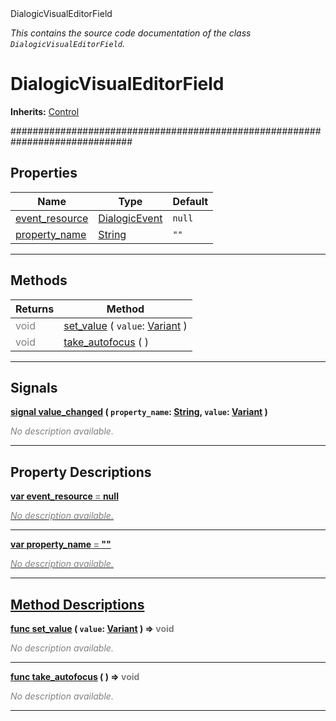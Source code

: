 
<div class="header-banner purple">
<div class="header-label purple">DialogicVisualEditorField</div>
</div>

*This contains the source code documentation of the class `DialogicVisualEditorField`.*
        
# DialogicVisualEditorField
**Inherits:** [Control](https://docs.godotengine.org/en/latest/classes/class_control.html#class-control)

##############################################################################
## Properties
Name | Type | Default 
--- | --- | --- 
[<span class="hljs-title">event_resource</span>](#property-event_resource) | [DialogicEvent](class_dialogicevent.md) |  `null` 
[<span class="hljs-title">property_name</span>](#property-property_name) | [String](https://docs.godotengine.org/en/latest/classes/class_string.html#class-string) |  `""` 
--- 

## Methods
Returns | Method 
--- | --- 
<span style = "color: gray">void</span> | [<span class="hljs-title">set_value</span>](#property-set_value) ( `value`: [Variant](https://docs.godotengine.org/en/latest/classes/class_variant.html#class-variant) ) 
<span style = "color: gray">void</span> | [<span class="hljs-title">take_autofocus</span>](#property-take_autofocus) ( ) 
--- 

## Signals


<a class="header" id="signal-value_changed" href="#signal-value_changed">**<span class="hljs-attribute">signal</span> [<span class="hljs-title">value_changed</span>](#signal-value_changed) ( `property_name`: [String](https://docs.godotengine.org/en/latest/classes/class_string.html#class-string), `value`: [Variant](https://docs.godotengine.org/en/latest/classes/class_variant.html#class-variant) )** </a>



 <span style = "color: gray">*No description available.*</span> 

---

## Property Descriptions



<a class="header" id="property-event_resource" href="#property-event_resource">**<span class="hljs-attribute">var</span> <span class="hljs-title">event_resource</span> <span style = "color: gray"> = </span> null** 



 <span style = "color: gray">*No description available.*</span> 

---



<a class="header" id="property-property_name" href="#property-property_name">**<span class="hljs-attribute">var</span> <span class="hljs-title">property_name</span> <span style = "color: gray"> = </span> ""** 



 <span style = "color: gray">*No description available.*</span> 

---

## Method Descriptions



<a class="header" id="method-set_value" href="#method-set_value">**<span class="hljs-attribute">func</span> [<span class="hljs-title">set_value</span>](#property-set_value) ( `value`: [Variant](https://docs.godotengine.org/en/latest/classes/class_variant.html#class-variant) )</a>  ⇒ <span style = "color: gray">void</span>** 



 <span style = "color: gray">*No description available.*</span> 

---



<a class="header" id="method-take_autofocus" href="#method-take_autofocus">**<span class="hljs-attribute">func</span> [<span class="hljs-title">take_autofocus</span>](#property-take_autofocus) ( )</a>  ⇒ <span style = "color: gray">void</span>** 



 <span style = "color: gray">*No description available.*</span> 

---

